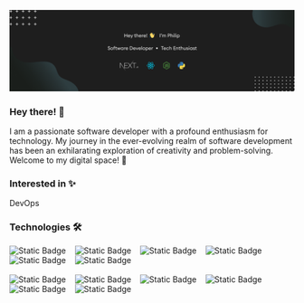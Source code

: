 [![Header](https://github.com/philipboen/philipboen/blob/main/banner.png?raw=true "Header")](https://github.com/philipboen)

### Hey there! 👋
I am a passionate software developer with a profound enthusiasm for technology. My journey in the ever-evolving realm of software development has been an exhilarating exploration of creativity and problem-solving. Welcome to my digital space! 🚀

### Interested in ✨
DevOps

### Technologies 🛠
![Static Badge](https://img.shields.io/badge/Next.js-%23EDEDED?style=for-the-badge&logo=nextdotjs&labelColor=black) &nbsp;&nbsp; ![Static Badge](https://img.shields.io/badge/React-61DBFB?style=for-the-badge&logo=react&logoColor=61DBFB&labelColor=black) &nbsp;&nbsp; ![Static Badge](https://img.shields.io/badge/Node.js-339933?style=for-the-badge&logo=nodedotjs&logoColor=%23339933&labelColor=113311) &nbsp;&nbsp; ![Static Badge](https://img.shields.io/badge/Express-black?style=for-the-badge&logo=express&logoColor=%23339933&labelColor=white) &nbsp;&nbsp; ![Static Badge](https://img.shields.io/badge/Javascript-%23F7DF1E?style=for-the-badge&logo=javascript&labelColor=%23000) &nbsp;&nbsp; ![Static Badge](https://img.shields.io/badge/Python-3776AB?style=for-the-badge&logo=python&logoColor=3776AB&labelColor=white) <br /><br /> ![Static Badge](https://img.shields.io/badge/TypeScript-3178C6?style=for-the-badge&logo=typescript&logoColor=3178C6&labelColor=white) &nbsp;&nbsp; ![Static Badge](https://img.shields.io/badge/MongoDB-47A248?style=for-the-badge&logo=mongodb&logoColor=47A248&labelColor=white) &nbsp;&nbsp; ![Static Badge](https://img.shields.io/badge/MySQL-4479A1?style=for-the-badge&logo=mysql&logoColor=4479A1&labelColor=white) &nbsp;&nbsp; ![Static Badge](https://img.shields.io/badge/TailwindCSS-06B6D4?style=for-the-badge&logo=tailwindcss&logoColor=06B6D4&labelColor=white&color=06B6D4) &nbsp;&nbsp; ![Static Badge](https://img.shields.io/badge/C%2B%2B-A8B9CC?style=for-the-badge&logo=cplusplus&logoColor=A8B9CC&labelColor=black&color=A8B9CC) &nbsp;&nbsp; ![Static Badge](https://img.shields.io/badge/Figma-A259FF?style=for-the-badge&logo=figma&logoColor=A259FF&labelColor=white)
